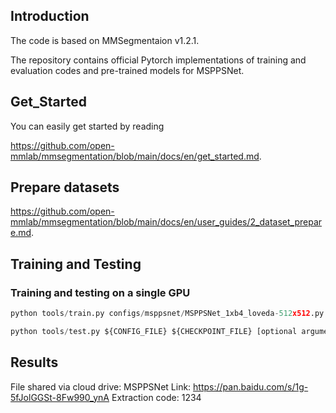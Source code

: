 ## Introduction
The code is based on MMSegmentaion v1.2.1. <br>

The repository contains official Pytorch implementations of training and evaluation codes and pre-trained models for MSPPSNet.

## Get_Started
You can easily get started by reading <br>

https://github.com/open-mmlab/mmsegmentation/blob/main/docs/en/get_started.md.

## Prepare datasets
https://github.com/open-mmlab/mmsegmentation/blob/main/docs/en/user_guides/2_dataset_prepare.md.
## Training and Testing
### Training and testing on a single GPU
~~~python
python tools/train.py configs/msppsnet/MSPPSNet_1xb4_loveda-512x512.py
~~~

```python
python tools/test.py ${CONFIG_FILE} ${CHECKPOINT_FILE} [optional arguments]
```

## Results

File shared via cloud drive: MSPPSNet
Link: https://pan.baidu.com/s/1g-5fJolGGSt-8Fw990_ynA
Extraction code: 1234
